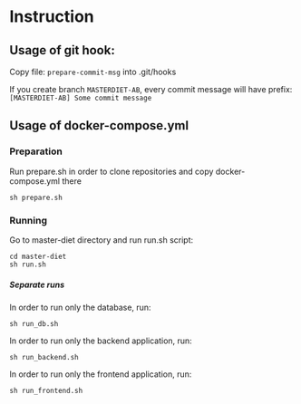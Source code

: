 # Instruction

## Usage of git hook:

Copy file: ```prepare-commit-msg``` into .git/hooks 

If you create branch ```MASTERDIET-AB```, 
every commit message will have prefix: ```[MASTERDIET-AB] Some commit message```   

## Usage of docker-compose.yml

### Preparation
 
Run prepare.sh in order to clone repositories and copy docker-compose.yml there

```
sh prepare.sh
```
 
### Running

Go to master-diet directory and run run.sh script:

```
cd master-diet
sh run.sh
```

##### Separate runs

In order to run only the database, run:

```
sh run_db.sh
```

In order to run only the backend application, run:

```
sh run_backend.sh
```

In order to run only the frontend application, run:

```
sh run_frontend.sh
```
